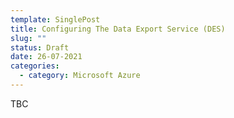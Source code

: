 ```yaml
---
template: SinglePost
title: Configuring The Data Export Service (DES)
slug: ""
status: Draft
date: 26-07-2021
categories:
  - category: Microsoft Azure
---
```

TBC